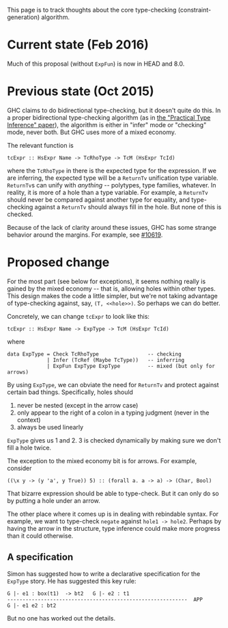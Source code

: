 
This page is to track thoughts about the core type-checking (constraint-generation) algorithm.


# Current state (Feb 2016)



Much of this proposal (without `ExpFun`) is now in HEAD and 8.0.


# Previous state (Oct 2015)



GHC claims to do bidirectional type-checking, but it doesn't quite do this. In a proper bidirectional type-checking algorithm (as in [
the "Practical Type Inference" paper](http://repository.upenn.edu/cis_papers/315/)), the algorithm is either in "infer" mode or "checking" mode, never both. But GHC uses more of a mixed economy.



The relevant function is


```
tcExpr :: HsExpr Name -> TcRhoType -> TcM (HsExpr TcId)
```


where the `TcRhoType` in there is the expected type for the expression. If we are inferring, the expected type will be a `ReturnTv` unification type variable. `ReturnTv`s can unify with *anything* -- polytypes, type families, whatever. In reality, it is more of a hole than a type variable. For example, a `ReturnTv` should never be compared against another type for equality, and type-checking against a `ReturnTv` should always fill in the hole. But none of this is checked.



Because of the lack of clarity around these issues, GHC has some strange behavior around the margins. For example, see [\#10619](http://gitlabghc.nibbler/ghc/ghc/issues/10619).


# Proposed change



For the most part (see below for exceptions), it seems nothing really is gained by the mixed economy -- that is, allowing holes within other types. This design makes the code a little simpler, but we're not taking advantage of type-checking against, say, `(T, <<hole>>)`. So perhaps we can do better.



Concretely, we can change `tcExpr` to look like this:


```
tcExpr :: HsExpr Name -> ExpType -> TcM (HsExpr TcId)
```


where


```
data ExpType = Check TcRhoType                -- checking
             | Infer (TcRef (Maybe TcType))   -- inferring
             | ExpFun ExpType ExpType         -- mixed (but only for arrows)
```


By using `ExpType`, we can obviate the need for `ReturnTv` and protect against certain bad things. Specifically, holes should


1. never be nested (except in the arrow case)
1. only appear to the right of a colon in a typing judgment (never in the context)
1. always be used linearly


`ExpType` gives us 1 and 2. 3 is checked dynamically by making sure we don't fill a hole twice.



The exception to the mixed economy bit is for arrows. For example, consider


```wiki
((\x y -> (y 'a', y True)) 5) :: (forall a. a -> a) -> (Char, Bool)
```


That bizarre expression should be able to type-check. But it can only do so by putting a hole under an arrow.



The other place where it comes up is in dealing with rebindable syntax. For example, we want to type-check `negate` against `hole1 -> hole2`. Perhaps by having the arrow in the structure, type inference could make more progress than it could otherwise.


## A specification



Simon has suggested how to write a declarative specification for the `ExpType` story. He has suggested this key rule:


```wiki
G |- e1 : box(t1)  -> bt2   G |- e2 : t1
-----------------------------------------------------------  APP
G |- e1 e2 : bt2
```


But no one has worked out the details. 



